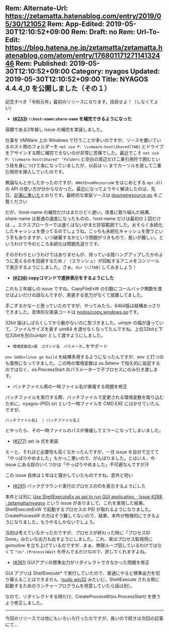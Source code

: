 Rem: Alternate-Url: https://zetamatta.hatenablog.com/entry/2019/05/30/121052
Rem: App-Edited: 2019-05-30T12:10:52+09:00
Rem: Draft: no
Rem: Url-To-Edit: https://blog.hatena.ne.jp/zetamatta/zetamatta.hatenablog.com/atom/entry/17680117127114132446
Rem: Published: 2019-05-30T12:10:52+09:00
Category: nyagos
Updated: 2019-05-30T12:10:52+09:00
Title:  NYAGOS 4.4.4_0 を公開しました（その１）
---
記念すべき「令和元年」最初のリリースになります。括目せよ！（しなくてよい）

* **([#233](https://github.com/zetamatta/nyagos/issues/233)) `\\host-name\share-name` を補完できるようになった**

宿願である2年越し issue の補完を実装しました。

仕事を VMWare 上の Windows で行うことが多いのですが、ソースを置いているホスト側のフォルダーを `net use P: \\vmware-host\Shared[TAB]` とドライブをアサインする際に補完できないのが非常に苦痛でした。最近でこそ `net use P: \\vmware-host\Shared" "Folders` と空白の周辺だけ二重引用符で囲むという技を身につけて楽になっていましたが、以前は `\\` までカーソルを戻して二重引用符を挿入していたのです。

無論なんとかしたかったのですが、`WNetEnumResourceW` をはじめとする `mpr.dll` の API の使い方が分からなかった。最近になってようやく解決したのは、先日、[記事に書いた](http://zetamatta.hatenablog.com/entry/2019/04/27/233955)とおりです。最終的な実装ソースは [dos/netresource.go](https://github.com/zetamatta/nyagos/blob/master/dos/netresource.go) をご覧ください

だが、\\host-name の補完だけはまだひどく遅い。改善に取り組んだ結果、share-name は普通の速度になったものの、host-name だけは最初の１回だけは…。エクスプローラーでは速くはないがまだ許容範囲でした。おそらく永続化したキャッシュを使ってるのでしょうね。こっちも永続化キャッシュを使うという手もありますが、いつ破棄するかという問題がつきもので、扱いが難しい。というわけで今のところ永続化は問題先送りです。

そのかわりというわけではありませんが、待っている間ハングアップしたかのように見えるのを回避するため `/` （スラッシュ）が回転するアニメをコンソールで表示するようにしました。さぁ、`dir \\[TAB]` してみましょう！

* **([#238](https://github.com/zetamatta/nyagos/issues/238)) copyコマンドで進捗表示をするようにした**

これも２年越しの issue ですね。CopyFileExW の引数にコールバック関数を渡せばよいだけの話なんですが、実装する気力がなくて放置してました。

手こずるかなーと思っていたのですが、やってみたら、64bit版は結構あっさりできました。具体的な実装コードは [nodos/copy_windows.go](https://github.com/zetamatta/nyagos/blob/master/nodos/copy_windows.go)です。

32bit 版はしばらくしてから動かないのに気づきました。uintptr の幅が違っていて、ファイルサイズを表す uint64 を渡せなくなってたんですね。上位32bitと下位32bitを別のuintptr として渡すようにしました。

* `環境変数名=値　コマンド名　パラメータ…` をサポート

`env GOOS=linux go build` を結構多用するようになったんですが、env と打つのも面倒になってきました。この時の環境変数は os.Setenv で恒久的に設定するのではなく、os.ProcessStart のパラメーターで子プロセスにのみ引き渡します。

* バッチファイル用の一時ファイル名が重複する問題を修正

バッチファイルを実行する際、バッチファイルで変更される環境変数を取り込むために、nyagos-(PID).txt という一時ファイルを CMD.EXE にはかせていたんですが、

```
バッチファイル名1  | バッチファイル名２
```

 とやったら、その一時ファイルのパスが重複してエラーになってしまいました。

* ([#277](https://github.com/zetamatta/nyagos/issues/277)) set /a 式を実装

えーと、それほど必要性も高くなかったんですが、一旦 issue を自分で立てて「やっぱりやめました」もかっこ悪いので、がんばりました。とはいえ、今 issue にある奴のいくつかは「やっぱりやめました」不可避なんですが汗

この issue 自体は１年ほど寝かしていたものですね。意外と短い

* ([#291](https://github.com/zetamatta/nyagos/issues/291)) バックグラウンド実行のプロセスのIDを表示するようにした

本件とは別に [Use ShellExecuteEx as api to run GUI application. · Issue #288 · zetamatta/nyagos](https://github.com/zetamatta/nyagos/issues/288) という issue がありまして、これを実現した結果、ShellExecuteExW で起動するプロセスの PID が取れるようになりました。CreateProcessW の方はそう難しくないので、結果、本件が物理的にできるようになりました。もうやるしかないでしょう。

当初は考えていなかったのですが、プロセスが終わった時に「プロセスID Done」みたいな出力も出すようにしました。これ、実はプロセス監視用に goroutine を立ち上げているのですが…まぁ、無限ループ回しているわけではなくて `"os".(Process)Wait` を呼んでるだけなので、許してくれますよね。

* ([#361](https://github.com/zetamatta/nyagos/issues/361)) GUIアプリの標準出力がリダイレクトできなかった問題を修正

GUI アプリは ShellExecute* で実行していたので、普通にやると標準出力を切り替えることはできません（[sudo win32](https://github.com/mattn/sudo) みたいに、ShellExecute される側に起動するためのランチャープログラムを用意していたら話は別）。

なので、リダイレクトする時だけ、CreateProcessW(os.ProcessStart) を使うよう修正しました。

-----

今回のリリースでは他にもいろいろ行ったのですが、長いので続きは次回の記事にて…